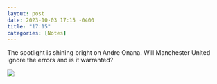 ```yaml
---
layout: post
date: 2023-10-03 17:15 -0400
title: "17:15"
categories: [Notes]
---
```


The spotlight is shining bright on Andre Onana. Will Manchester United ignore the errors and is it warranted?

![](https://i.imgur.com/CkDYiLc.jpg)